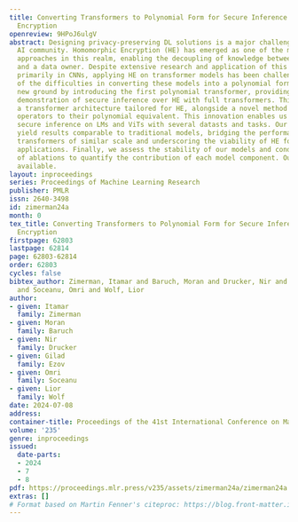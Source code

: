 ```yaml
---
title: Converting Transformers to Polynomial Form for Secure Inference Over Homomorphic
  Encryption
openreview: 9HPoJ6ulgV
abstract: Designing privacy-preserving DL solutions is a major challenge within the
  AI community. Homomorphic Encryption (HE) has emerged as one of the most promising
  approaches in this realm, enabling the decoupling of knowledge between a model owner
  and a data owner. Despite extensive research and application of this technology,
  primarily in CNNs, applying HE on transformer models has been challenging because
  of the difficulties in converting these models into a polynomial form. We break
  new ground by introducing the first polynomial transformer, providing the first
  demonstration of secure inference over HE with full transformers. This includes
  a transformer architecture tailored for HE, alongside a novel method for converting
  operators to their polynomial equivalent. This innovation enables us to perform
  secure inference on LMs and ViTs with several datasts and tasks. Our techniques
  yield results comparable to traditional models, bridging the performance gap with
  transformers of similar scale and underscoring the viability of HE for state-of-the-art
  applications. Finally, we assess the stability of our models and conduct a series
  of ablations to quantify the contribution of each model component. Our code is publicly
  available.
layout: inproceedings
series: Proceedings of Machine Learning Research
publisher: PMLR
issn: 2640-3498
id: zimerman24a
month: 0
tex_title: Converting Transformers to Polynomial Form for Secure Inference Over Homomorphic
  Encryption
firstpage: 62803
lastpage: 62814
page: 62803-62814
order: 62803
cycles: false
bibtex_author: Zimerman, Itamar and Baruch, Moran and Drucker, Nir and Ezov, Gilad
  and Soceanu, Omri and Wolf, Lior
author:
- given: Itamar
  family: Zimerman
- given: Moran
  family: Baruch
- given: Nir
  family: Drucker
- given: Gilad
  family: Ezov
- given: Omri
  family: Soceanu
- given: Lior
  family: Wolf
date: 2024-07-08
address:
container-title: Proceedings of the 41st International Conference on Machine Learning
volume: '235'
genre: inproceedings
issued:
  date-parts:
  - 2024
  - 7
  - 8
pdf: https://proceedings.mlr.press/v235/assets/zimerman24a/zimerman24a.pdf
extras: []
# Format based on Martin Fenner's citeproc: https://blog.front-matter.io/posts/citeproc-yaml-for-bibliographies/
---
```

